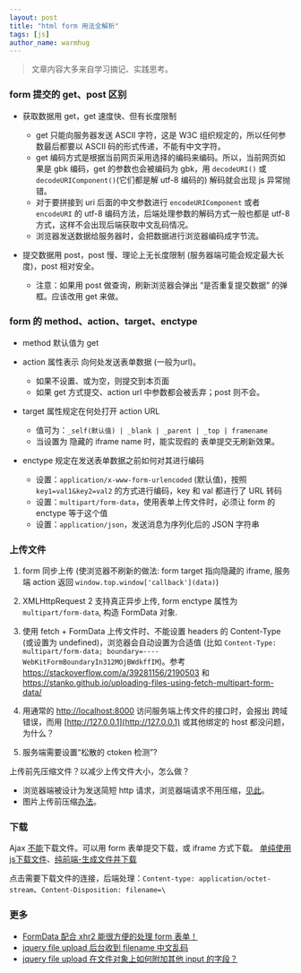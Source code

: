 ```yaml
---
layout: post
title: "html form 用法全解析"
tags: [js]
author_name: warmhug
---
```


> 文章内容大多来自学习摘记、实践思考。

### form 提交的 get、post 区别

- 获取数据用 get，get 速度快、但有长度限制
  - get 只能向服务器发送 ASCII 字符，这是 W3C 组织规定的，所以任何参数最后都要以 ASCII 码的形式传递，不能有中文字符。
  - get 编码方式是根据当前网页采用选择的编码来编码。所以，当前网页如果是 gbk 编码，get 的参数也会被编码为 gbk，用 `decodeURI()` 或 `decodeURIComponent()`(它们都是解 utf-8 编码的) 解码就会出现 js 异常抛错。
  - 对于要拼接到 uri 后面的中文参数进行 `encodeURIComponent` 或者 `encodeURI` 的 utf-8 编码方法，后端处理参数的解码方式一般也都是 utf-8 方式，这样不会出现后端获取中文乱码情况。
  - 浏览器发送数据给服务器时，会把数据进行浏览器编码成字节流。

- 提交数据用 post，post 慢、理论上无长度限制 (服务器端可能会规定最大长度)，post 相对安全。
  - 注意：如果用 post 做查询，刷新浏览器会弹出 “是否重复提交数据” 的弹框。应该改用 get 来做。

### form 的 method、action、target、enctype

- method 默认值为 get
- action 属性表示 向何处发送表单数据 (一般为url)。
  - 如果不设置、或为空，则提交到本页面
  - 如果 get 方式提交、action url 中参数都会被丢弃；post 则不会。

- target 属性规定在何处打开 action URL
  - 值可为：`_self(默认值) | _blank | _parent | _top | framename`
  - 当设置为 隐藏的 iframe name 时，能实现假的 表单提交无刷新效果。

- enctype 规定在发送表单数据之前如何对其进行编码
  - 设置：`application/x-www-form-urlencoded` (默认值)，按照 `key1=val1&key2=val2` 的方式进行编码，key 和 val 都进行了 URL 转码
  - 设置：`multipart/form-data`，使用表单上传文件时，必须让 form 的 enctype 等于这个值
  - 设置：`application/json`，发送消息为序列化后的 JSON 字符串

### 上传文件

1. form 同步上传 (使浏览器不刷新的做法: form target 指向隐藏的 iframe, 服务端 action 返回 `window.top.window['callback'](data)`)

2. XMLHttpRequest 2 支持真正异步上传, form enctype 属性为 `multipart/form-data`, 构造 FormData 对象.

3. 使用 fetch + FormData 上传文件时、不能设置 headers 的 Content-Type (或设置为 undefined)，浏览器会自动设置为合适值 (比如 `Content-Type: multipart/form-data; boundary=----WebKitFormBoundaryIn312MOjBWdkffIM`)。参考 <https://stackoverflow.com/a/39281156/2190503> 和 <https://stanko.github.io/uploading-files-using-fetch-multipart-form-data/>

4. 用通常的 [http://localhost:8000](http://localhost:8000/) 访问服务端上传文件的接口时，会报出 跨域 错误，而用 [http://127.0.0.1](http://127.0.0.1) 或其他绑定的 host 都没问题，为什么？

5. 服务端需要设置“松散的 ctoken 检测”?

上传前先压缩文件？以减少上传文件大小，怎么做？

- 浏览器端被设计为发送简短 http 请求，浏览器端请求不用压缩，[见此](http://stackoverflow.com/questions/424917why-cant-browser-send-gzip-request)。
- 图片上传前压缩[办法](http://blog-en.openalfa.com/javascript-client-side-compression-of-images/)。

### 下载

Ajax [不能](http://stackoverflow.com/questions/14682556/why-threre-is-no-way-to-download-file-using-ajax-request)下载文件。可以用 form 表单提交下载，或 iframe 方式下载。
[单纯使用js下载文件](http://stackoverflow.com/questions/3749231/download-file-using-javascript-jquery)、[纯前端-生成文件并下载](http://www.alloyteam.com/2014/01/use-js-file-download/)

点击需要下载文件的连接，后端处理：`Content-type: application/octet-stream`、`Content-Disposition: filename=\`

### 更多

- [FormData 配合 xhr2 能很方便的处理 form 表单！](https://developer.mozilla.org/zh-CN/docs/Web/Guide/Using_FormData_Objects)
- [jquery file upload 后台收到 filename 中文乱码](http://blog.csdn.net/zhouyingge1104/article/details/38322403)
- [jquery file upload 在文件对象上如何附加其他 input 的字段？](https://github.com/blueimp/jQuery-File-Upload/wiki/How-to-submit-additional-Form-Data#adding-additional-form-data-programmatically)
